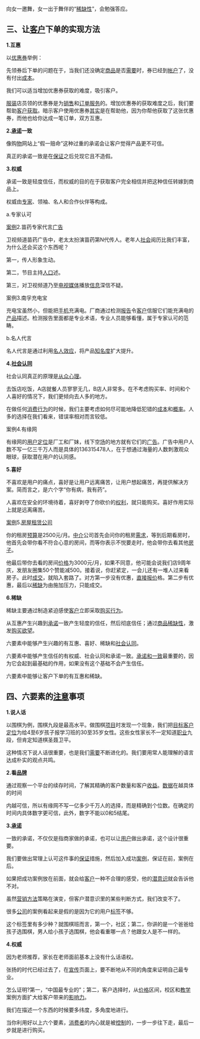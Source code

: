 向女一邀舞，女一出于舞伴的“[稀缺性](https://wiki.mbalib.com/wiki/稀缺性)”，会勉强答应。

## 三、让[客户](https://wiki.mbalib.com/wiki/客户)下单的实现方法

**1.互惠**

以[优惠券](https://wiki.mbalib.com/wiki/优惠券)举例：

先领券后下单的问题在于，当我们还没确定[商品](https://wiki.mbalib.com/wiki/商品)是否[需要](https://wiki.mbalib.com/wiki/需要)时，券已经到[帐户](https://wiki.mbalib.com/wiki/帐户)了，没有付出[成本](https://wiki.mbalib.com/wiki/成本)。

我们可以适当增加优惠券获取的难度，吸引客户。


[服装](https://wiki.mbalib.com/wiki/服装)店员领的优惠券是为[销售](https://wiki.mbalib.com/wiki/销售)和[订单](https://wiki.mbalib.com/wiki/订单)[服务](https://wiki.mbalib.com/wiki/服务)的。增加优惠券的获取难度之后，我们要帮助[客户获取](https://wiki.mbalib.com/wiki/客户获取)。暗示客户使用优惠券[其实](https://wiki.mbalib.com/wiki/其实)是在帮助他，因为你帮他获取了这张优惠券，而他也给你达成一笔订单，双方互惠。

**2.[承诺](https://wiki.mbalib.com/wiki/承诺)一致**

像购[物](https://wiki.mbalib.com/wiki/物)网站上“假一赔命”这种过重的承诺会让客户觉得产品更不可信。

真正的承诺一致是在[保证](https://wiki.mbalib.com/wiki/保证)之后兑现它且不造假。

**3.权威**

承诺一致是轻度信任，而权威的目的在于获取客户完全相信并把这种信任转嫁到商品上。

权威由[专家](https://wiki.mbalib.com/wiki/专家)、领袖、名人和合作伙伴等构成。

a.专家认可

[案例](https://wiki.mbalib.com/wiki/案例)2.苗药专家代言[广告](https://wiki.mbalib.com/wiki/广告)

卫视频道苗药广告中，老太太扮演苗药第N代传人。老年人[社会](https://wiki.mbalib.com/wiki/社会)阅历比我们丰富，为什么还会买这个东西呢？

第一，传人形象生动。

第二，节目主持[人口](https://wiki.mbalib.com/wiki/人口)述。

第三，对卫视频道乃至[电视媒体](https://wiki.mbalib.com/wiki/电视媒体)播放[信息](https://wiki.mbalib.com/wiki/信息)深信不疑。

案例3.南孚充电宝

充电宝虽然小，但能把[手机](https://wiki.mbalib.com/wiki/手机)充满电。厂商通过检测[报告](https://wiki.mbalib.com/wiki/报告)令[客户](https://wiki.mbalib.com/wiki/客户)信服它们能充满电的[产品](https://wiki.mbalib.com/wiki/产品)描述。检测报告里面都是专业术语，专业人员能够看懂，属于专家认可的范畴。

b.名人代言

名人代言是通过利用[名人效应](https://wiki.mbalib.com/wiki/名人效应)，将产品[知名度](https://wiki.mbalib.com/wiki/知名度)扩大提升。

**4.[社会认同](https://wiki.mbalib.com/wiki/社会认同)**

社会认同真正的原理是[从众心理](https://wiki.mbalib.com/wiki/从众心理)。

去饭店吃饭，A店就餐人员寥寥无几，B店人非常多。在不考虑购买率、时间和个人喜好的情况下，我们更倾向去人多的地方。

在做任何[消费行为](https://wiki.mbalib.com/wiki/消费行为)的时候，我们主要考虑如何尽可能地降低犯错的[成本](https://wiki.mbalib.com/wiki/成本)和[概率](https://wiki.mbalib.com/wiki/概率)。人多的选择在我们看来，错误率相对而言较低。

案例4.有缘网

有缘网的[用户](https://wiki.mbalib.com/wiki/用户)[定位](https://wiki.mbalib.com/wiki/定位)是厂工和厂妹，线下空[场](https://wiki.mbalib.com/wiki/场)的地方就有它们的[广告](https://wiki.mbalib.com/wiki/广告)。广告中用户人数不写一亿三千万人而是具体的136315478人，在于想通过海量的人数刺激观众眼球，获取潜在用户的认同感。

**5.喜好**

不喜欢是用户的痛点，喜好是让用户远离痛苦，让用户想起痛苦，再提供解决方案。简而言之，是六个字“你有病，我有药”。

人喜欢在安全的环境待着，喜好剥夺了你砍价的[权利](https://wiki.mbalib.com/wiki/权利)，就只能购买。喜好作用实际上就是远离痛苦。

[案例](https://wiki.mbalib.com/wiki/案例)5.[房屋租赁](https://wiki.mbalib.com/wiki/房屋租赁)[公司](https://wiki.mbalib.com/wiki/公司)

你的租房[预算](https://wiki.mbalib.com/wiki/预算)是2500元/月。[中介](https://wiki.mbalib.com/wiki/中介)公司首先会问你的租房[需求](https://wiki.mbalib.com/wiki/需求)，等到后期看房时，他首先会带你看不符合心意的房间，而等你表示不悦要走时，他会带你去看其他[房子](https://wiki.mbalib.com/wiki/房子)。

他最后带你去看的房间[价格](https://wiki.mbalib.com/wiki/价格)为3000元/月，如果不同意，他可能会说我们店9周年庆，发朋友圈集50个赞能减500。接着说，你赶紧定，一会儿还有一堆人过来看房子。此时[成交](https://wiki.mbalib.com/wiki/成交)，就陷入套路了。对方第一步没有优惠，[直接报价](https://wiki.mbalib.com/wiki/直接报价)格。第二步有优惠，最后以[稀缺](https://wiki.mbalib.com/wiki/稀缺)为由施加压力，只能成交。

**6.稀缺**

稀缺主要通过制造紧迫感使[客户](https://wiki.mbalib.com/wiki/客户)立即采取[购买行为](https://wiki.mbalib.com/wiki/购买行为)。

从互惠产生兴趣到[承诺](https://wiki.mbalib.com/wiki/承诺)一致产生轻度的信任，然后彻底信任；通过[商品](https://wiki.mbalib.com/wiki/商品)[稀缺性](https://wiki.mbalib.com/wiki/稀缺性)，激发[购买欲望](https://wiki.mbalib.com/wiki/购买欲望)。

六要素中能够产生兴趣的有互惠、喜好、稀缺和[社会认同](https://wiki.mbalib.com/wiki/社会认同)。

六要素中能够产生信任的有权威、社会认同和承诺一致。[承诺和一致](https://wiki.mbalib.com/wiki/承诺和一致)最重要的，因为它会起到最基础的作用，如果没有这个基础不会产生信任。

六要素中能够让客户下单的有互惠和稀缺。

## 四、六要素的[注意](https://wiki.mbalib.com/wiki/注意)事项

**1.说人话**

以围棋为例，围棋九段是最高水平。做围棋[项目](https://wiki.mbalib.com/wiki/项目)时发现一个现象，我们把[目标客户](https://wiki.mbalib.com/wiki/目标客户)[定位](https://wiki.mbalib.com/wiki/定位)为给4至6岁孩子报学习班的30至35岁女性。这些女性家长不一定知道[职业](https://wiki.mbalib.com/wiki/职业)九段，但肯定知道棋圣聂卫平。

这种情况下说人话很重要，也是我们[需要](https://wiki.mbalib.com/wiki/需要)不断进化的。我们要用常人能理解的语言达成朴实的观点共鸣。

**2.看[品牌](https://wiki.mbalib.com/wiki/品牌)**

通过观察一个平台的续存时间，了解其精确的客户数量和客户[收益](https://wiki.mbalib.com/wiki/收益)。[数据](https://wiki.mbalib.com/wiki/数据)在越具体的时间

内越可信，所以有缘网不写一亿多少千万人的选择，而是精确到个位数。在确定的时间内具体数字更可信，此外，数字不能以0和5结尾。

**3.[承诺](https://wiki.mbalib.com/wiki/承诺)**

一致的承诺，不仅仅是指商家做的承诺，也可以让[用户](https://wiki.mbalib.com/wiki/用户)做出承诺，这个设计很重要。

我们要做出常理上认可这件事的[保证](https://wiki.mbalib.com/wiki/保证)措施，然后加入成功[案例](https://wiki.mbalib.com/wiki/案例)，保证在前，案例在后。

如果把成功案例放在前面，就会给[客户](https://wiki.mbalib.com/wiki/客户)一种不合理的感受，他的[潜意识](https://wiki.mbalib.com/wiki/潜意识)就会告诉他不对。

虽然[营销方法](https://wiki.mbalib.com/wiki/营销方法)策略在演变，但客户潜意识里的某些判断方式，我们改变不了。


很多[公司](https://wiki.mbalib.com/wiki/公司)的案例看起来是假的是因为它的用户[标签](https://wiki.mbalib.com/wiki/标签)不够。

这个标签里有多少种？就围棋班而言，第一个，社区；第二，你讲的是一个爸爸给孩子选围棋，男人给小孩子选围棋，他会看重哪一点？他跟女人是不一样的。

**4.权威**

因为老师推荐，家长在老师面前基本上没有什么话语权。

张扬的时代已经过去了，在[宣传](https://wiki.mbalib.com/wiki/宣传)页面上，要不断地从不同的角度来证明自己最专业。

怎么证明?第一，“中国最专业的”；第二，客户选择时，从[价格](https://wiki.mbalib.com/wiki/价格)区间，校区和[教学](https://wiki.mbalib.com/wiki/教学)案例方面扩大给客户带来的[影响力](https://wiki.mbalib.com/wiki/影响力)。

我们在描述一个东西的时候要多纬度，多角度地进行。

当你利用好以上六个要素，[消费者](https://wiki.mbalib.com/wiki/消费者)的内心就是被[控制](https://wiki.mbalib.com/wiki/控制)的，一步一步往下走，最后一步就是进行购买。